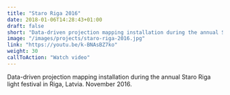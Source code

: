 ```yaml
---
title: "Staro Riga 2016"
date: 2018-01-06T14:28:43+01:00
draft: false
short: "Data-driven projection mapping installation during the annual Staro Riga light festival in Riga, Latvia. November 2016."
image: "/images/projects/staro-riga-2016.jpg"
link: "https://youtu.be/k-BNAsBZ7ko"
weight: 30
callToAction: "Watch video"
---
```


Data-driven projection mapping installation during the annual Staro Riga light festival in Riga, Latvia. November 2016.